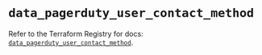 # `data_pagerduty_user_contact_method`

Refer to the Terraform Registry for docs: [`data_pagerduty_user_contact_method`](https://registry.terraform.io/providers/pagerduty/pagerduty/3.25.0/docs/data-sources/user_contact_method).
